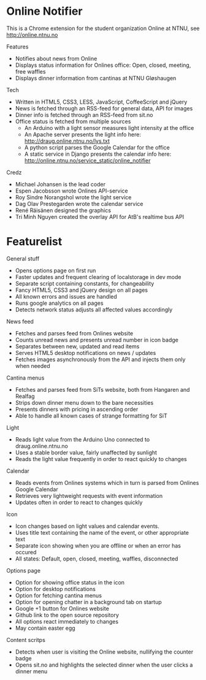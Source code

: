 # Online Notifier

This is a Chrome extension for the student organization Online at NTNU, see http://online.ntnu.no

Features

- Notifies about news from Online
- Displays status information for Onlines office: Open, closed, meeting, free waffles
- Displays dinner information from cantinas at NTNU Gløshaugen

Tech

- Written in HTML5, CSS3, LESS, JavaScript, CoffeeScript and jQuery
- News is fetched through an RSS-feed for general data, API for images
- Dinner info is fetched through an RSS-feed from sit.no
- Office status is fetched from multiple sources
    - An Arduino with a light sensor measures light intensity at the office
    - An Apache server presents the light info here: http://draug.online.ntnu.no/lys.txt
    - A python script parses the Google Calendar for the office
    - A static service in Django presents the calendar info here: http://online.ntnu.no/service_static/online_notifier

Credz

- Michael Johansen is the lead coder
- Espen Jacobsson wrote Onlines API-service
- Roy Sindre Norangshol wrote the light service
- Dag Olav Prestegarden wrote the calendar service
- René Räisänen designed the graphics
- Tri Minh Nguyen created the overlay API for AtB's realtime bus API

# Featurelist

General stuff

- Opens options page on first run
- Faster updates and frequent clearing of localstorage in dev mode
- Separate script containing constants, for changeability
- Fancy HTML5, CSS3 and jQuery design on all pages
- All known errors and issues are handled
- Runs google analytics on all pages
- Detects network status adjusts all affected values accordingly

News feed

- Fetches and parses feed from Onlines website
- Counts unread news and presents unread number in icon badge
- Separates between new, updated and read items
- Serves HTML5 desktop notifications on news / updates
- Fetches images asynchronously from the API and injects them only when needed

Cantina menus

- Fetches and parses feed from SiTs website, both from Hangaren and Realfag
- Strips down dinner menu down to the bare necessities
- Presents dinners with pricing in ascending order
- Able to handle all known cases of strange formatting for SiT

Light

- Reads light value from the Arduino Uno connected to draug.online.ntnu.no
- Uses a stable border value, fairly unaffected by sunlight
- Reads the light value frequently in order to react quickly to changes

Calendar

- Reads events from Onlines systems which in turn is parsed from Onlines Google Calendar
- Retrieves very lightweight requests with event information
- Updates often in order to react to changes quickly

Icon

- Icon changes based on light values and calendar events.
- Uses title text containing the name of the event, or other appropriate text
- Separate icon showing when you are offline or when an error has occured
- All states: Default, open, closed, meeting, waffles, disconnected

Options page

- Option for showing office status in the icon
- Option for desktop notifications
- Option for fetching cantina menus
- Option for opening chatter in a background tab on startup
- Google +1 button for Onlines website
- Github link to the open source repository
- All options react immediately to changes
- May contain easter egg

Content scritps

- Detects when user is visiting the Online website, nullifying the counter badge
- Opens sit.no and highlights the selected dinner when the user clicks a dinner menu
